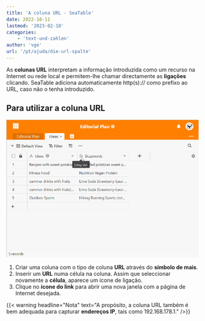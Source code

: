```yaml
---
title: 'A coluna URL - SeaTable'
date: 2022-10-11
lastmod: '2023-02-10'
categories:
    - 'text-und-zahlen'
author: 'vge'
url: '/pt/ajuda/die-url-spalte'
---
```


As **colunas URL** interpretam a informação introduzida como um recurso na Internet ou rede local e permitem-lhe chamar directamente as **ligações** clicando. SeaTable adiciona automaticamente http(s):// como prefixo ao URL, caso não o tenha introduzido.

## Para utilizar a coluna URL

![Coluna URL](images/URL-Spalte-1.gif)

1. Criar uma coluna com o tipo de coluna **URL** através do **símbolo de mais**.
2. Inserir um **URL** numa célula na coluna. Assim que seleccionar novamente a **célula**, aparece um ícone de ligação.
3. Clique no **ícone do link** para abrir uma nova janela com a página de Internet desejada.

{{< warning  headline="Nota"  text="A propósito, a coluna URL também é bem adequada para capturar **endereços IP**, tais como 192.168.178.1." />}}
